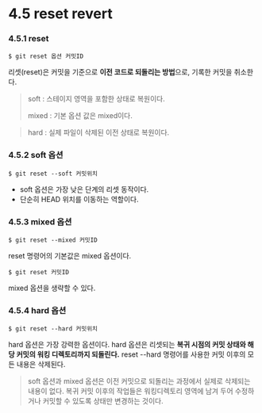 # 4.5 reset revert
### 4.5.1 reset

```
$ git reset 옵션 커밋ID
```
리셋(reset)은 커밋을 기준으로 **이전 코드로 되돌리는 방법**으로, 기록한 커밋을 취소한다. 
> soft : 스테이지 영역을 포함한 상태로 복원이다. 
> 
> mixed : 기본 옵션 값은 mixed이다.

> hard : 실제 파일이 삭제된 이전 상태로 복원이다.

### 4.5.2 soft 옵션
```
$ git reset --soft 커밋위치
```

* soft 옵션은 가장 낮은 단계의 리셋 동작이다.
* 단순히 HEAD 위치를 이동하는 역할이다.

### 4.5.3 mixed 옵션
```
$ git reset --mixed 커밋ID
```
reset 명령어의 기본값은 mixed 옵션이다.
```
$ git reset 커밋ID
```
mixed 옵션을 생략할 수 있다.

### 4.5.4 hard 옵션
```
$ git reset --hard 커밋위치
```
hard 옵션은 가장 강력한 옵션이다. 
hard 옵션은 리셋되는 **복귀 시점의 커밋 상태와 해당 커밋의 워킹 디렉토리까지 되돌린다.** reset --hard 명령어를 사용한 커밋 이후의 모든 내용은 삭제된다.
> soft 옵션과 mixed 옵션은 이전 커밋으로 되돌리는 과정에서 실제로 삭제되는 내용이 없다. 복귀 커밋 이후의 작업들은 워킹디렉토리 영역에 남겨 두어 수정하거나 커밋할 수 있도록 상태만 변경하는 것이다.
